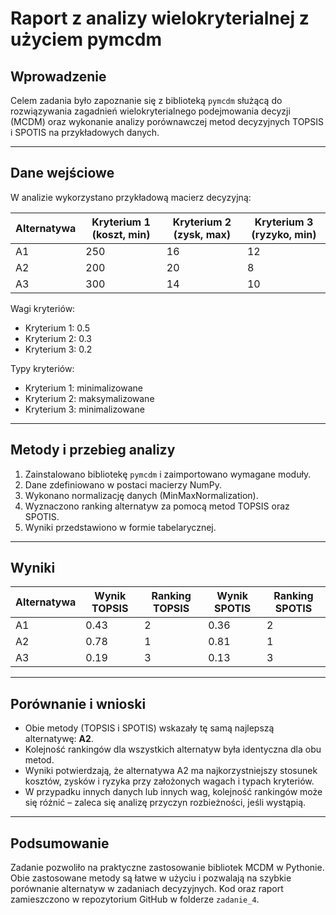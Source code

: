 # Raport z analizy wielokryterialnej z użyciem pymcdm

## Wprowadzenie

Celem zadania było zapoznanie się z biblioteką `pymcdm` służącą do rozwiązywania zagadnień wielokryterialnego podejmowania decyzji (MCDM) oraz wykonanie analizy porównawczej metod decyzyjnych TOPSIS i SPOTIS na przykładowych danych.

---

## Dane wejściowe

W analizie wykorzystano przykładową macierz decyzyjną:

| Alternatywa | Kryterium 1 (koszt, min) | Kryterium 2 (zysk, max) | Kryterium 3 (ryzyko, min) |
|-------------|--------------------------|-------------------------|---------------------------|
| A1          | 250                      | 16                      | 12                        |
| A2          | 200                      | 20                      | 8                         |
| A3          | 300                      | 14                      | 10                        |

Wagi kryteriów:  
- Kryterium 1: 0.5  
- Kryterium 2: 0.3  
- Kryterium 3: 0.2  

Typy kryteriów:  
- Kryterium 1: minimalizowane  
- Kryterium 2: maksymalizowane  
- Kryterium 3: minimalizowane  

---

## Metody i przebieg analizy

1. Zainstalowano bibliotekę `pymcdm` i zaimportowano wymagane moduły.
2. Dane zdefiniowano w postaci macierzy NumPy.
3. Wykonano normalizację danych (MinMaxNormalization).
4. Wyznaczono ranking alternatyw za pomocą metod TOPSIS oraz SPOTIS.
5. Wyniki przedstawiono w formie tabelarycznej.

---

## Wyniki

| Alternatywa | Wynik TOPSIS | Ranking TOPSIS | Wynik SPOTIS | Ranking SPOTIS |
|-------------|--------------|----------------|--------------|---------------|
| A1          | 0.43         | 2              | 0.36         | 2             |
| A2          | 0.78         | 1              | 0.81         | 1             |
| A3          | 0.19         | 3              | 0.13         | 3             |

---

## Porównanie i wnioski

- Obie metody (TOPSIS i SPOTIS) wskazały tę samą najlepszą alternatywę: **A2**.
- Kolejność rankingów dla wszystkich alternatyw była identyczna dla obu metod.
- Wyniki potwierdzają, że alternatywa A2 ma najkorzystniejszy stosunek kosztów, zysków i ryzyka przy założonych wagach i typach kryteriów.
- W przypadku innych danych lub innych wag, kolejność rankingów może się różnić – zaleca się analizę przyczyn rozbieżności, jeśli wystąpią.

---

## Podsumowanie

Zadanie pozwoliło na praktyczne zastosowanie bibliotek MCDM w Pythonie. Obie zastosowane metody są łatwe w użyciu i pozwalają na szybkie porównanie alternatyw w zadaniach decyzyjnych. Kod oraz raport zamieszczono w repozytorium GitHub w folderze `zadanie_4`.
